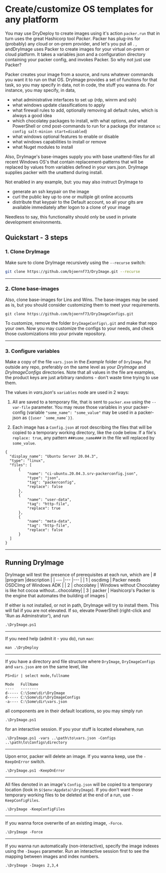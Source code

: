 # Create/customize OS templates for any platform
You may use DryDeploy to create images using it's action `packer.run` that in turn uses the great Hashicorp tool *Packer*. Packer has plug-ins for (probably) any cloud or on-prem provider, and let's you put all . , andDryImage uses Packer to create images for your virtual on-prem or cloud platform. It takes a variables json and a configuration directory containing your packer config, and invokes Packer. So why not just use Packer? 

Packer creates your image from a source, and runs whatever commands you want it to run on that OS. DryImage provides a set of functions for that task, so you may specify in data, not in code, the stuff you wanna do. For instance, you may specify, in data, 

- what administrative interfaces to set up (rdp, winrm and ssh)
- what windows update classifications to apply
- what firewall rules to add, optionally removing all default rules, which is always a good idea
- which chocolatey packages to install, with what options, and what PowerShell or cmd post-commands to run for a package (for instance `sc config salt-minion start=disabled`)
- what windows optional features to enable or disable
- what windows capabilities to install or remove
- what Nuget modules to install

Also, DryImage's base-images supply you with base unattend-files for all recent Windows OS's that contain replacement-patterns that will be replaced by values from variables defined in your vars.json. DryImage supplies packer with the unattend during install.

Not enabled in any example, but: you may also instruct DryImage to

- generate an ssh keypair on the image
- curl the public key up to one or multiple git online accounts
- distribute that keypair to the Default account, so all your gits are available immediately after logon to a clone of your image

Needless to say, this functionality should only be used in private development environments.  

## Quickstart - 3 steps

### 1. Clone DryImage

Make sure to clone DryImage recursively using the `--recurse` switch: 
```sh
git clone https://github.com/bjoernf73/DryImage.git --recurse
```

---

### 2. Clone base-images
Also, clone base-images for Lins and Wins. The base-images may be used as is, but you should consider customizing them to meet your requirements.
```
git clone https://github.com/bjoernf73/DryImageConfigs.git
```
To customize, remove the folder `DryImageConfigs\.git` and make that repo your own. Now you may customize the configs to your needs, and check those customizations into your private repository. 

---

### 3. Configure variables
Make a copy of the file `vars.json` in the *Example* folder of `DryImage`. Put outside any repo, preferably on the same level as your *DryImage* and *DryImageConfigs* directories. Note that all values in the file are examples, the product keys are just arbitrary randoms - don't waste time trying to use them. 

The values in *vars.json*'s `variables` node are used in 2 ways: 

  1. All are saved to a temporary file, that is sent to `packer.exe` using the `--var-file` parameter. You may reuse those variables in your packer-config (variable `"some_name": "some_value"` may be used in a packer-json as ``{{user `some_name`}}``.

  1. Each image has a `Config.json` at root describing the files that will be copied to a temporary working directory, like the code below. If a file's `replace: true`, any pattern `###some_name###` in the file will replaced by `some_value`. 

    {
      "display_name": "Ubuntu Server 20.04.3",
      "type": "linux",
      "files": [ 
          {
              "name": "ci-ubuntu.20.04.3.srv-packerconfig.json",
              "type": "json",
              "tag": "packerconfig",
              "replace": false
          },
          {
              "name": "user-data",
              "tag": "http-file",
              "replace": true
          },
          {
              "name": "meta-data",
              "tag": "http-file",
              "replace": false
          }
      ]
    }
---

## Running DryImage
DryImage will test the presence of prerequisites at each run, which are
| # |program |description |
| --- |--- |--- |
| 1 | oscdimg | Packer needs OSDCImg of Windows ADK |
| 2 | chocolatey | Windows without Chocolatey is like hot cocoa without...chocolatey|
| 3 | packer | Hashicorp's Packer is the engine that automates the building of images | 

If either is not installed, or not in path, DryImage will try to install them. This will fail if you are not elevated. If so, elevate PowerShell (right-click and 'Run as Adminstrator'), and run 
```
.\DryImage.ps1
```

---
If you need help (admit it - you do), run `man`:
```
man .\DryDeploy
```

---

If you have a directory and file structure where `DryImage`, `DryImageConfigs` and `vars.json` are on the same level, like
```
PS>dir | select mode,fullname

Mode   FullName
----   --------
d----- C:\Some\dir\DryImage
d----- C:\Some\dir\DryImageConfigs
-a---- C:\Some\dir\vars.json
```
all components are in their default locations, so you may simply run
```
.\DryImage.ps1
```
for an interactive session. If you your stuff is located elsewhere, run
```
.\DryImage.ps1 -vars ..\path\to\vars.json -Configs ..\path\to\Configs\directory 
```

---

Upon error, packer will delete an image. If you wanna keep, use the `-KeepOnError` switch.
```
.\DryImage.ps1 -KeepOnError
```

---

All files denoted in an image's `Config.json` will be copied to a temporary location (look in `$($env:Appdata)\DryImage`). If you don't want those temporary working files to be deleted at the end of a run, use `-KeepConfigFiles`. 
```
.\DryImage -KeepConfigFiles
```
---

If you wanna force overwrite of an existing image, `-Force`.
```
.\DryImage -Force
```

---

If you wanna run automatically (non-interactive), specify the image indexes using the `-Images` parameter. Run an interactive session first to see the mapping between images and index numbers. 
```
.\DryImage -Images 2,3,4
```
